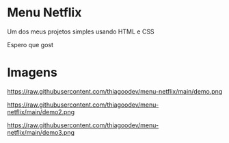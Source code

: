 #  Menu Netflix

Um dos meus projetos simples  usando HTML e CSS

Espero que gost


# Imagens

https://raw.githubusercontent.com/thiagoodev/menu-netflix/main/demo.png


https://raw.githubusercontent.com/thiagoodev/menu-netflix/main/demo2.png


https://raw.githubusercontent.com/thiagoodev/menu-netflix/main/demo3.png
